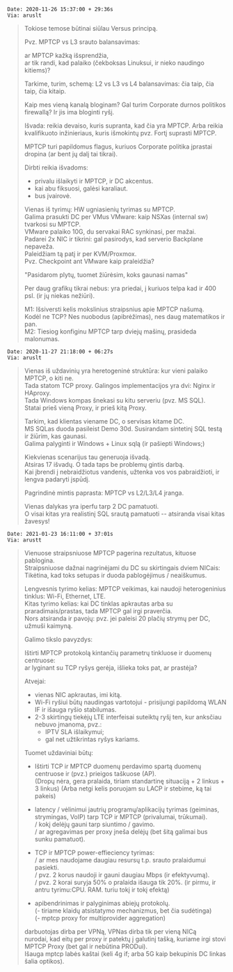 ```
Date: 2020-11-26 15:37:00 + 29:36s  
Via: aruslt  
```
> Tokiose temose būtinai siūlau Versus principą.  
> 
> Pvz. MPTCP vs L3 srauto balansavimas:  
> 
> ar MPTCP kažką išsprendžia,  
> ar tik randi, kad palaiko (čekboksas Linuksui, ir nieko naudingo kitiems)?  
> 
> Tarkime, turim, schemą: L2 vs L3 vs L4 balansavimas: čia taip, čia taip, čia kitaip.  
> 
> Kaip mes vieną kanalą bloginam? Gal turim Corporate durnos politikos firewallą? Ir jis ima bloginti ryšį.  
> 
> Išvada: reikia devaiso, kuris supranta, kad čia yra MPTCP. Arba reikia
> kvalifikuoto inžinieriaus, kuris išmokintų pvz. Fortį suprasti MPTCP.  
> 
> MPTCP turi papildomus flagus, kuriuos Corporate politika įprastai dropina (ar bent jų dalį tai tikrai).  
> 
> Dirbti reikia išvadoms:
> 
> * privalu išlaikyti ir MPTCP, ir DC akcentus.
> * kai abu fiksuosi, galėsi karaliaut.
> * bus įvairovė.
> 
> Vienas iš tyrimų: HW ugniasienių tyrimas su MPTCP.  
> Galima prasukti DC per VMus VMware: kaip NSXas (internal sw) tvarkosi su MPTCP.  
> VMware palaiko 10G, du servakai RAC synkinasi, per mažai.  
> Padarei 2x NIC ir tikrini: gal pasirodys, kad serverio Backplane nepaveža.  
> Paleidžiam tą patį ir per KVM/Proxmox.  
> Pvz. Checkpoint ant VMware kaip praleidžia?  
> 
> "Pasidarom plytų, tuomet žiūrėsim, koks gaunasi namas"  
> 
> Per daug grafikų tikrai nebus: yra priedai, į kuriuos telpa kad ir 400 psl. (ir jų niekas nežiūri).  
> 
> M1: Išsiversti kelis mokslinius straipsnius apie MPTCP našumą.  
> Kodėl ne TCP? Nes nuobodus (apibrėžimas), nes daug matematikos ir pan.  
> M2: Tiesiog konfiginu MPTCP tarp dviejų mašinų, prasideda malonumas.  

```
Date: 2020-11-27 21:18:00 + 06:27s  
Via: aruslt  
```
> Vienas iš uždavinių yra heretogeninė struktūra: kur vieni palaiko MPTCP, o kiti ne.  
> Tada statom TCP proxy. Galingos implementacijos yra dvi: Nginx ir HAproxy.  
> Tada Windows kompas šnekasi su kitu serveriu (pvz. MS SQL).  
> Statai prieš vieną Proxy, ir prieš kitą Proxy.  
> 
> Tarkim, kad klientas viename DC, o servisas kitame DC.  
> MS SQLas duoda pasileist Demo 30d. Susirandam sintetinį SQL testą ir žiūrim, kas gaunasi.  
> Galima palyginti ir Windows + Linux sqlą (ir pašiepti Windows;)  
> 
> Kiekvienas scenarijus tau generuoja išvadą.  
> Atsiras 17 išvadų. O tada taps be problemų gintis darbą.  
> Kai įbrendi į nebraidžiotus vandenis, užtenka vos vos pabraidžioti, ir lengva padaryti įspūdį.  
> 
> Pagrindinė mintis paprasta: MPTCP vs L2/L3/L4 įranga.  
> 
> Vienas dalykas yra iperfu tarp 2 DC pamatuoti.  
> O visai kitas yra realistinį SQL srautą pamatuoti -- atsiranda visai kitas žavesys!  

```
Date: 2021-01-23 16:11:00 + 37:01s
Via: arustt  
```
> Vienuose straipsniuose MPTCP pagerina rezultatus, kituose pablogina.  
> Straipsniuose dažnai nagrinėjami du DC su skirtingais dviem NICais:  
> Tikėtina, kad toks setupas ir duoda pablogėjimus / neaiškumus.  
>
> Lengvesnis tyrimo kelias: MPTCP veikimas, kai naudoji heterogeninius tinklus: Wi-Fi, Ethernet, LTE.  
> Kitas tyrimo kelias: kai DC tinklas apkrautas arba su praradimais/prastas, tada MPTCP gal irgi praverčia.  
> Nors atsiranda ir pavojų: pvz. jei paleisi 20 plačių strymų per DC, užmuši kaimyną.  
>
> Galimo tikslo pavyzdys:  
> 
> Ištirti MPTCP protokolą kintančių parametrų tinkluose ir duomenų centruose:  
> ar lyginant su TCP ryšys gerėja, išlieka toks pat, ar prastėja?  
> 
> Atvejai:  
> * vienas NIC apkrautas, imi kitą.  
> * Wi-Fi ryšiui būtų naudingas vartotojui - prisijungi papildomą WLAN IF ir išauga ryšio stabilumas.  
> * 2-3 skirtingų tiekėjų LTE interfeisai suteiktų ryšį ten, kur anksčiau nebuvo įmanoma, pvz.:  
>   - IPTV SLA išlaikymui;
>   - gal net užtikrintas ryšys kariams.
>
> Tuomet uždaviniai būtų:  
>
> - Ištirti TCP ir MPTCP duomenų perdavimo spartą duomenų centruose ir (pvz.) prieigos taškuose (AP).  
>   (Dropų nėra, gera pralaida, tiriam standartinę situaciją + 2 linkus + 3 linkus)
>   (Arba netgi kelis poruojam su LACP ir stebime, ką tai pakeis)  
>
> - latency / vėlinimui jautrių programų/aplikacijų tyrimas (geiminas, strymingas, VoIP) tarp TCP ir MPTCP (privalumai, trūkumai).  
> / kokį delėjų gauni tarp siuntimo / gavimo.  
> / ar agregavimas per proxy įneša delėjų (bet šitą galimai bus sunku pamatuot).  
>
> - TCP ir MPTCP power-effieciency tyrimas:  
> / ar mes naudojame daugiau resursų t.p. srauto pralaidumui pasiekti.  
> / pvz. 2 korus naudoji ir gauni daugiau Mbps (ir efektyvumą).  
> / pvz. 2 korai suryja 50% o pralaida išauga tik 20%. (ir pirmu, ir antru tyrimu:CPU. RAM. turiu tokį ir tokį efektą)  
>
> - apibendrinimas ir palyginimas abiejų protokolų.  
> (- tiriame klaidų atsistatymo mechanizmus, bet čia sudėtinga)  
> (- mptcp proxy for multiprovider aggregation)  
>
> darbuotojas dirba per VPNą, VPNas dirba tik per vieną NICą  
> nurodai, kad eitų per proxy ir patektų į galutinį tašką, kuriame irgi stovi MPTCP Proxy (bet gal ir nebūtina PRODui).  
> Išauga mptcp labės kaštai (keli 4g if; arba 5G kaip bekupinis DC linkas šalia optikos).  
